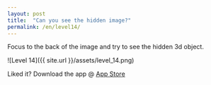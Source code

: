 ```yaml
---
layout: post
title:  "Can you see the hidden image?"
permalink: /en/level14/
---
```

Focus to the back of the image and try to see the hidden 3d object.

![Level 14]({{ site.url }}/assets/level_14.png)

Liked it? Download the app @ [App Store][app_store] 

[app_store]: http://appstore.com